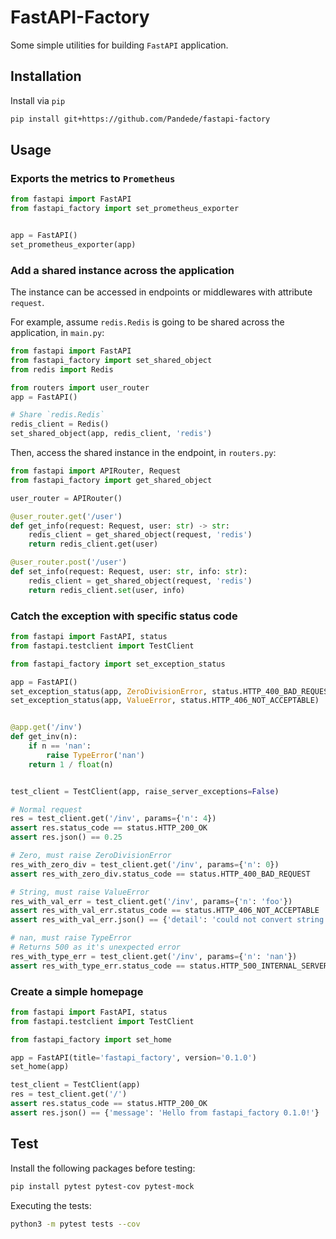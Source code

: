 # FastAPI-Factory

Some simple utilities for building `FastAPI` application.

## Installation
Install via `pip`
```bash
pip install git+https://github.com/Pandede/fastapi-factory
```

## Usage
### Exports the metrics to `Prometheus`
```python
from fastapi import FastAPI
from fastapi_factory import set_prometheus_exporter


app = FastAPI()
set_prometheus_exporter(app)
```

### Add a shared instance across the application

The instance can be accessed in endpoints or middlewares with attribute `request`.

For example, assume `redis.Redis` is going to be shared across the application, in `main.py`:
```python
from fastapi import FastAPI
from fastapi_factory import set_shared_object
from redis import Redis

from routers import user_router
app = FastAPI()

# Share `redis.Redis`
redis_client = Redis()
set_shared_object(app, redis_client, 'redis')
```
Then, access the shared instance in the endpoint, in `routers.py`:
```python
from fastapi import APIRouter, Request
from fastapi_factory import get_shared_object

user_router = APIRouter()

@user_router.get('/user')
def get_info(request: Request, user: str) -> str:
    redis_client = get_shared_object(request, 'redis')
    return redis_client.get(user)

@user_router.post('/user')
def set_info(request: Request, user: str, info: str):
    redis_client = get_shared_object(request, 'redis')
    return redis_client.set(user, info)
```

### Catch the exception with specific status code
```python
from fastapi import FastAPI, status
from fastapi.testclient import TestClient

from fastapi_factory import set_exception_status

app = FastAPI()
set_exception_status(app, ZeroDivisionError, status.HTTP_400_BAD_REQUEST)
set_exception_status(app, ValueError, status.HTTP_406_NOT_ACCEPTABLE)


@app.get('/inv')
def get_inv(n):
    if n == 'nan':
        raise TypeError('nan')
    return 1 / float(n)


test_client = TestClient(app, raise_server_exceptions=False)

# Normal request
res = test_client.get('/inv', params={'n': 4})
assert res.status_code == status.HTTP_200_OK
assert res.json() == 0.25

# Zero, must raise ZeroDivisionError
res_with_zero_div = test_client.get('/inv', params={'n': 0})
assert res_with_zero_div.status_code == status.HTTP_400_BAD_REQUEST

# String, must raise ValueError
res_with_val_err = test_client.get('/inv', params={'n': 'foo'})
assert res_with_val_err.status_code == status.HTTP_406_NOT_ACCEPTABLE
assert res_with_val_err.json() == {'detail': 'could not convert string to float: \'foo\''}

# nan, must raise TypeError
# Returns 500 as it's unexpected error
res_with_type_err = test_client.get('/inv', params={'n': 'nan'})
assert res_with_type_err.status_code == status.HTTP_500_INTERNAL_SERVER_ERROR
```

### Create a simple homepage
```python
from fastapi import FastAPI, status
from fastapi.testclient import TestClient

from fastapi_factory import set_home

app = FastAPI(title='fastapi_factory', version='0.1.0')
set_home(app)

test_client = TestClient(app)
res = test_client.get('/')
assert res.status_code == status.HTTP_200_OK
assert res.json() == {'message': 'Hello from fastapi_factory 0.1.0!'}
```

## Test
Install the following packages before testing:
```bash
pip install pytest pytest-cov pytest-mock
```
Executing the tests:
```bash
python3 -m pytest tests --cov
```
